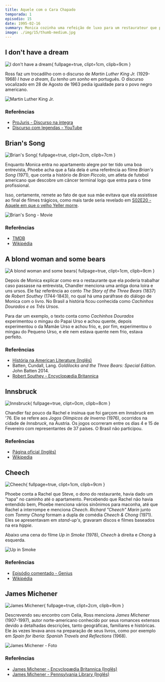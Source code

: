 ```yaml
---
title: Aquele com o Cara Chapado
temporada: 1
episodio: 15
date: 1995-02-16
summary: Monica cozinha uma refeição de luxo para um restaurateur que procura um novo chef, mas, infelizmente, ele está chapado.
image: ./img/15/thumb-medium.jpg
---
```


## I don't have a dream

![I don't have a dream](./img/15/i-don-t-have-a-dream.png){ fullpage=true, clipt=1cm, clipb=9cm }

<cena>
  <chandler
    original="- I don't have a dream."
    traducao="- Eu não tenho um sonho."
  />
  <ross
    original="- Ah, the lesser known I Don't Have a Dream speech."
    traducao="- Esse discurso é menos conhecido."
  />
</cena>

Ross faz um trocadilho com o discurso de *Martin Luther King Jr.* (1929-1968)
*I have a dream*, *Eu tenho um sonho* em português. O discurso vocalizado em
28 de Agosto de 1963 pedia igualdade para o povo negro americano.

![Martin Luther King Jr.](./img/15/martin-luther-king-jr.jpg)

### Referências

- [ProJuris - Discurso na íntegra](https://www.projuris.com.br/i-have-a-dream-de-martin-luther-king-jr-na-integra)
- [Discurso com legendas - YouTube](https://www.youtube.com/watch?v=fz_7luovxPc)

## Brian's Song

![Brian's Song](./img/15/brian-s-song.png){ fullpage=true, clipt=2cm, clipb=7cm }

<cena>
  <monica
    original="- Oh, I love my life. I love my life."
    traducao="- Eu adoro a minha vida!"
  />
  <phoebe
    original="- Brian's Song."
    traducao="- Brian's Song."
  />
</cena>

Enquanto Monica entra no apartamento alegre por ter tido uma boa entrevista, Phoebe
acha que a fala dela é uma referência ao filme *Brian's Song* (1971), que conta a
histório de *Brian Piccolo*, um atleta de futebol americano que descobre um câncer
terminal logo que entra para o time profissional.

Isso, certamente, remete ao fato de que sua mãe evitava que ela assistisse ao final
de filmes trágicos, como mais tarde seria revelado em
[S02E20 - Aquele em que o velho Yeller morre](/temporada/2/episodio/20/).

![Brian's Song - Movie](./img/15/brian-s-song-movie.jpg)

### Referências

- [TMDB](https://www.themoviedb.org/movie/18047-brian-s-song)
- [Wikipédia](https://en.wikipedia.org/wiki/Brian%27s_Song)

## A blond woman and some bears

![A blond woman and some bears](./img/15/a-blond-woman-and-some-bears.png){ fullpage=true, clipt=1cm, clipb=9cm }

<cena>
  <monica
    original="- It's not too big, not too small. It's just right."
    traducao="- Não é nem grande nem pequeno, é perfeito."
  />
  <chandler
    original="- Was it formerly owned by a blond woman and some bears?"
    traducao="- A antiga dona era loira e tinha ursos?"
  />
</cena>

Depois de Monica explicar como era o restaurante que ela poderia trabalhar caso
passasse na entrevista, Chandler menciona uma antiga dona loira e uns ursos. Ele
faz referência ao conto *The Story of the Three Bears* (1837) de *Robert Southey*
(1744-1843), no qual há uma paráfrase do diálogo de Monica com o livro.
No Brasil a história ficou conhecida como *Cachinhos Dourados e os Três Ursos*.

Para dar um exemplo, o texto conta como *Cachinhos Dourados* experimentou o mingau
do Papai Urso e achou quente, depois experimentou o da Mamãe Urso e achou frio, e,
por fim, experimentou o mingau do Pequeno Urso, e ele nem estava quente nem frio,
estava perfeito.

### Referências

- [História na American Literature (Inglês)](https://americanliterature.com/childrens-stories/goldilocks-and-the-three-bears)
- Batten, Cundall, Lang. *Goldilocks and the Three Bears: Special Edition*. John Batten 2014.
- [Robert Southey - Encyclopædia Britannica](https://www.britannica.com/biography/Robert-Southey)

## Innsbruck

![Innsbruck](./img/15/innsbruck.png){ fullpage=true, clipt=0cm, clipb=8cm }

<cena>
  <rachel
    original="- [...] And I've sort of been maintaining my amateur status so that I can waitress in the Olympics."
    traducao="- [...] E eu continuo sendo amadora para poder competir nas Olimpíadas."
  />
  <chandler
    original="- You know, I don't mean to brag, but I waited tables at Innsbruck in '76. Amuse-bouche?"
    traducao="- Não quero me gabar, mas fui garçom em Innsbruck, em '76. Amuse-bouche?"
  />
</cena>

Chandler faz pouco da Rachel e insinua que foi garçom em *Innsbruck* em '76. Ele se
refere aos *Jogos Olímpicos de Inverno* (1976), ocorridos na cidade de *Innsbruck*,
na Áustria. Os jogos ocorreram entre os dias 4 e 15 de Fevereiro com representantes
de 37 países. O Brasil não participou.

### Referências

- [Página oficial (Inglês)](https://www.olympic.org/innsbruck-1976)
- [Wikipedia](https://pt.wikipedia.org/wiki/Jogos_Ol%C3%ADmpicos_de_Inverno_de_1976)

## Cheech

![Cheech](./img/15/cheech.png){ fullpage=true, clipt=1cm, clipb=9cm }

<cena>
  <phoebe
    original="- Smoked a joint, you know? Lit a bone. Weed, hemp, ganja."
    traducao="- Fumou um baseado, maconha, erva, hemp."
  />
  <rachel
    original="- Okay, I'm with you, Cheech."
    traducao="- Já entendi, Cheech."
  />
</cena>

Phoebe conta a Rachel que Steve, o dono do restaurante, havia dado um "tapa" no
caminho até o apartamento. Percebendo que Rachel não havia entendido bem, Phoebe
menciona vários sinônimos para maconha, até que Rachel a interrompe e menciona *Cheech*.
*Richard "Cheech" Marin* junto com *Tommy Chong* formam a dupla de comédia
*Cheech & Chong* (1971). Eles se apresentavam em *stand-up's*, gravaram discos e
filmes baseados na era *hippie*.

Abaixo uma cena do filme *Up in Smoke* (1978), *Cheech* à direita e *Chong*
à esquerda.

![Up in Smoke](./img/15/up-in-smoke.jpg)

### Referências

- [Episódio comentado - Genius](https://genius.com/Friends-tv-the-one-with-the-stoned-guy-annotated)
- [Wikipédia](https://en.wikipedia.org/wiki/Cheech_%26_Chong)

## James Michener

![James Michener](./img/15/james-michener.png){ fullpage=true, clipt=2cm, clipb=9cm }

<cena>
  <joey
    original="- So, uh, how did it go with Celia?"
    traducao="- Então, como foi com Celia?"
  />
  <ross
    original="- I was unbelievable."
    traducao="- Eu fui inacreditável."
  />
  <joey
    original="- All right, Ross."
    traducao="- É isso aí, Ross."
  />
  <ross
    original="- I was the James Michener of dirty talk."
    traducao="- Fui o James Michener da sacanagem."
  />
</cena>

Descrevendo seu encontro com Celia, Ross menciona *James Michener* (1907-1997),
autor norte-americano conhecido por seus romances extensos devido a detalhadas
descrições, tanto geográficas, familiares e históricas. Ele às vezes levava anos na
preparação de seus livros, como por exemplo em
*Spain for Iberia: Spanish Travels and Reflections* (1968).

![James Michener - Foto](./img/15/james-michener-foto.jpg)

### Referências

- [James Michener - Encyclopædia Britannica (Inglês)](https://www.britannica.com/biography/James-Albert-Michener)
- [James Michener - Pennsylvania Library (Inglês)](https://pabook.libraries.psu.edu/michener__james_albert)
